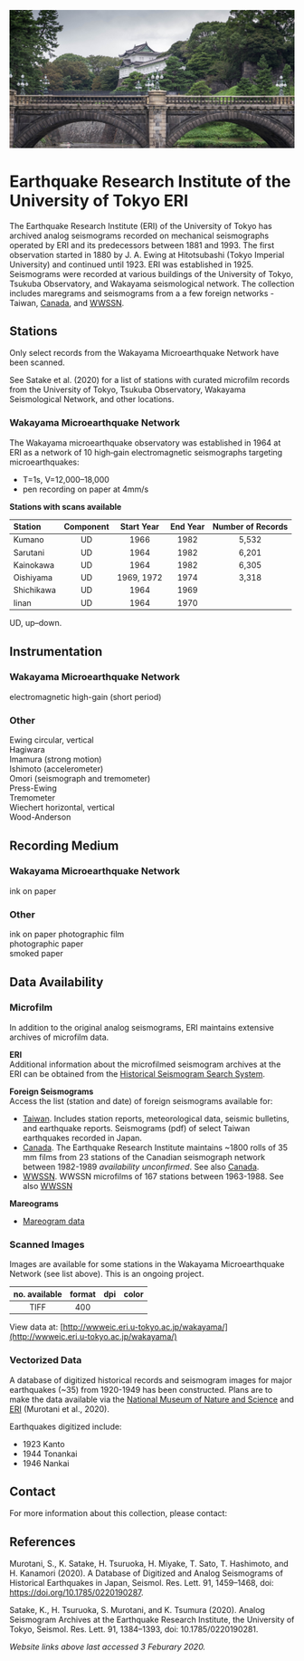 <!---
layout              : page
show_meta           : false
title               : "Earthquake Research Institute of the University of Tokyo"
subheadline         : "ERI"
teaser              : "More information about this organization"
header:
   image_fullwidth  : "eri.jpg"
permalink           : "/organizations/eri-u-tokyo"
breadcrumb          : true
--->

![some dummy txt](../../images/eri.jpg)

# Earthquake Research Institute of the University of Tokyo ERI
The Earthquake Research Institute (ERI) of the University of Tokyo has archived analog seismograms recorded on mechanical seismographs operated by ERI and its predecessors between 1881 and 1993. The first observation started in 1880 by J. A. Ewing at
Hitotsubashi (Tokyo Imperial University) and continued until 1923. ERI was established in 1925. Seismograms were recorded at various buildings of the University of Tokyo, Tsukuba Observatory, and Wakayama seismological network. The collection includes maregrams and seismograms from a a few foreign networks - Taiwan, [Canada](../organizations/cnsn), and [WWSSN](../organizations/wwssn).


## Stations
Only select records from the Wakayama Microearthquake Network have been scanned.

See Satake et al. (2020) for a list of stations with curated microfilm records from the University of Tokyo, Tsukuba Observatory, Wakayama Seismological Network, and other locations.

### Wakayama Microearthquake Network
The Wakayama microearthquake observatory was established in 1964 at ERI as a network of 10 high‐gain electromagnetic seismographs targeting microearthquakes:

 * T=1s, V=12,000–18,000
 * pen recording on paper at 4mm/s

**Stations with scans available**  

**Station**|**Component**|**Start Year**|**End Year**|**Number of Records**
 :--- | :---: | :---: | :---: | :---:
Kumano	|UD	|1966	|1982	|5,532
Sarutani|	UD	|1964	|1982|	6,201
Kainokawa|	UD|	1964|	1982|	6,305
Oishiyama|	UD	|1969, 1972	|1974	|3,318
Shichikawa |   UD | 1964 | 1969 |
Iinan |UD |1964 | 1970 |

UD, up–down.

## Instrumentation
### Wakayama Microearthquake Network
electromagnetic high-gain (short period)

### Other
Ewing circular, vertical  
Hagiwara  
Imamura (strong motion)  
Ishimoto (accelerometer)  
Omori  (seismograph and tremometer)  
Press-Ewing  
Tremometer  
Wiechert horizontal, vertical  
Wood-Anderson  

## Recording Medium
### Wakayama Microearthquake Network
ink on paper  
### Other
ink on paper
photographic film  
photographic paper  
smoked paper  

## Data Availability

### Microfilm
In addition to the original analog seismograms, ERI maintains extensive archives of microfilm data.

**ERI**  
Additional information about the microfilmed seismogram archives at the ERI can be obtained from the
[Historical Seismogram Search System](http://wwweic.eri.u-tokyo.ac.jp/susu/index_en.html).
<!-- Broken link as of August 2025 -->
**Foreign Seismograms**  
Access the list (station and date) of foreign seismograms available for:
  * [Taiwan](http://wwweic.eri.u-tokyo.ac.jp/record-W/taiwan-e.html). Includes station reports, meteorological data, seismic bulletins, and earthquake reports. Seismograms (pdf) of select Taiwan earthquakes recorded in Japan.
  * [Canada](http://wwweic.eri.u-tokyo.ac.jp/canadaseis/canada.html). The Earthquake Research Institute maintains ~1800 rolls of 35 mm films from 23 stations of the Canadian seismograph network between 1982-1989 *availability unconfirmed*. See also [Canada](../organizations/cnsn).
  * [WWSSN](http://wwweic.eri.u-tokyo.ac.jp/wwssn/filmlist.html). WWSSN microfilms of 167 stations between 1963-1988. See also [WWSSN](../organizations/wwssn)

**Mareograms**  
 * [Mareogram data](http://wwweic.eri.u-tokyo.ac.jp/tsunamidb/index.html)

### Scanned Images
Images are available for some stations in the Wakayama Microearthquake Network (see list above). This is an ongoing project.

 **no. available** | **format** | **dpi** | **color**
 | :---: | :---: | :---: | :---:
 | TIFF | 400 |

View data at: [http://wwweic.eri.u-tokyo.ac.jp/wakayama/](http://wwweic.eri.u-tokyo.ac.jp/wakayama/)

### Vectorized Data
A database of digitized historical records and seismogram images for major earthquakes (~35) from 1920-1949 has been constructed. Plans are to make the data available via the [National Museum of Nature and Science](http://www.kahaku.go.jp/) and [ERI](http://www.eri.u-tokyo.ac.jp/) (Murotani et al., 2020).

Earthquakes digitized include:
 * 1923 Kanto
 * 1944 Tonankai
 * 1946 Nankai


## Contact
For more information about this collection, please contact:

## References
Murotani, S., K. Satake, H. Tsuruoka, H. Miyake, T. Sato, T. Hashimoto, and H. Kanamori (2020). A
Database of Digitized and Analog Seismograms of Historical Earthquakes in
Japan, Seismol. Res. Lett. 91, 1459–1468, doi: https://doi.org/10.1785/0220190287.

Satake, K., H. Tsuruoka, S. Murotani, and K. Tsumura (2020). Analog Seismogram Archives at the Earthquake Research Institute, the
University of Tokyo, Seismol. Res. Lett. 91, 1384–1393, doi: 10.1785/0220190281.

*Website links above last accessed  3 Feburary 2020.*
